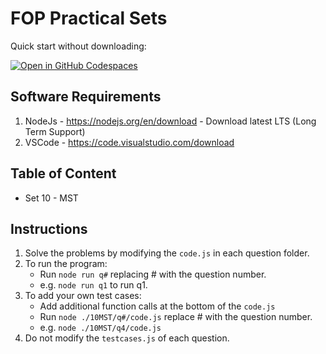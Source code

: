 # FOP Practical Sets

Quick start without downloading:

[![Open in GitHub Codespaces](https://github.com/codespaces/badge.svg)](https://codespaces.new/SP-DIT/ST0523-FOP-practicals)

## Software Requirements

1. NodeJs - https://nodejs.org/en/download - Download latest LTS (Long Term Support)
2. VSCode - https://code.visualstudio.com/download

## Table of Content

-   Set 10 - MST

## Instructions

1. Solve the problems by modifying the `code.js` in each question folder.
2. To run the program:
    - Run `node run q#` replacing # with the question number.
    - e.g. `node run q1` to run q1.
3. To add your own test cases:
    - Add additional function calls at the bottom of the `code.js`
    - Run `node ./10MST/q#/code.js` replace # with the question number.
    - e.g. `node ./10MST/q4/code.js`
4. Do not modify the `testcases.js` of each question.
